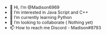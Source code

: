 - 👋 Hi, I’m @Madison6969
- 👀 I’m interested in Java Script and C++
- 🌱 I’m currently learning Python
- 💞️ I’m looking to collaborate ( Nothing yet)
- 📫 How to reach me Discord - Madison#8793

<!---
Madison6969/Madison6969 is a ✨ special ✨ repository because its `README.md` (this file) appears on your GitHub profile.
You can click the Preview link to take a look at your changes.
--->
